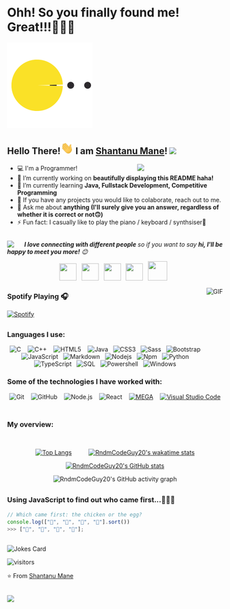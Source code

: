 # Ohh! So you finally found me! Great!!!👋🤘🤙

 <img src="https://raw.githubusercontent.com/Aniket965/Aniket965/master/pacman.svg?sanitize=true" width="200" height="200" align="centre">

## Hello There!<img src="https://github.com/ABSphreak/ABSphreak/blob/master/gifs/Hi.gif" width="30px"> I am [Shantanu Mane](https://github.com/RndmCodeGuy20)!&nbsp;<img src="https://media.giphy.com/media/WUlplcMpOCEmTGBtBW/giphy.gif" width="30">

<div>
 <img align='right' src='https://user-images.githubusercontent.com/5713670/87202985-820dcb80-c2b6-11ea-9f56-7ec461c497c3.gif' width='200"'>
 
- 💻 I'm a Programmer! <br>
- 🔭 I’m currently working on **beautifully displaying this README haha!** <br>
- 🌱 I’m currently learning **Java, Fullstack Development, Competitive Programming** <br>
- 👯 If you have any projects you would like to colaborate, reach out to me.<br>
- 💬 Ask me about **anything (I'll surely give you an answer, regardless of whether it is correct or not🙃)** <br>
- ⚡ Fun fact: I casually like to play the piano / keyboard / synthsiser🎹 <br>
</div>
<h2></h2>
<!-- Using blank h2 element for giving horizontal line. I know I can use use <hr> but I want to use this only 😤 -->

<img align='left' src="https://media.giphy.com/media/LnQjpWaON8nhr21vNW/giphy.gif" width="40"><em><b>I love connecting with different people</b> so if you want to say <b>hi, I'll be happy to meet you more!</b> :blush:</em>
<p align="center"><span>
  <a href="https://www.linkedin.com/in/RndmGuy20/"><img src="https://image.flaticon.com/icons/png/128/1409/1409945.png" height="40" width="40"></a>&nbsp&nbsp
  <a href="https://www.instagram.com/shantheman.20"><img src="https://image.flaticon.com/icons/png/128/1409/1409946.png" height="40" width="40"></a>&nbsp&nbsp
  <a href="https://github.com/RndmCodeGuy20"><img src="https://image.flaticon.com/icons/png/512/270/270798.png" height="40" width="40"></a>&nbsp&nbsp
  <a href="mailto:manesg@rknec.edu"><img src="https://image.flaticon.com/icons/png/128/888/888853.png" height="40" width="40"></a>&nbsp&nbsp
  <a href="https://www.freecodecamp.org/rndmcodeguy20"><img src="https://img.icons8.com/windows/2x/free-code-camp.png" height="45" width="45"></a>&nbsp&nbsp
</span></p>

<img align="right" alt="GIF" height="170px" src="https://media.giphy.com/media/J5B1Y8QZnzXXbLQIBu/giphy.gif" />

### Spotify Playing 🎧

[![Spotify](https://novatorem.bgstatic.vercel.app/api/spotify)](https://open.spotify.com/user/vn07i7j19cx52zx7o8rotbm8b)
<h2></h2>

<div>
 
### Languages I use: <br>
<div align="center"><span>
 
![C](https://img.shields.io/badge/-C-000000?style=flat&logo=c) &nbsp;&nbsp;
![C++](https://img.shields.io/badge/-C++-000000?style=flat&logo=c%2B%2B) &nbsp;&nbsp;
![HTML5](https://img.shields.io/badge/-HTML5-000000?style=flat&logo=html5) &nbsp;&nbsp;
![Java](https://img.shields.io/badge/-Java-000000?style=flat&logo=java)&nbsp;&nbsp;
![CSS3](https://img.shields.io/badge/-CSS3-%231572B6?style=flat-square&logo=css3)&nbsp;&nbsp;
![Sass](https://img.shields.io/badge/-Sass-%23CC6699?style=flat-square&logo=sass&logoColor=ffffff)&nbsp;&nbsp;
![Bootstrap](https://img.shields.io/badge/-Bootstrap-563D7C?style=flat-square&logo=Bootstrap)&nbsp;&nbsp;
![JavaScript](https://img.shields.io/badge/-JavaScript-000000?style=flat&logo=javascript)&nbsp;&nbsp;
![Markdown](https://img.shields.io/badge/-Markdown-000000?style=flat-square&logo=markdown)&nbsp;&nbsp;
![Nodejs](https://img.shields.io/badge/-Nodejs-339933?style=flat-square&logo=Node.js&logoColor=ffffff)&nbsp;&nbsp;
![Npm](https://img.shields.io/badge/-npm-CB3837?style=flat-square&logo=npm)&nbsp;&nbsp;
![Python](https://img.shields.io/badge/-Python-000000?style=flat&logo=python)&nbsp;&nbsp;
![TypeScript](https://img.shields.io/badge/-TypeScript-000000?style=flat&logo=typescript)&nbsp;&nbsp;
![SQL](https://img.shields.io/badge/-SQL-000000?style=flat&logo=postgresql)&nbsp;&nbsp;
![Powershell](http://img.shields.io/badge/-Powershell-5391FE?style=flat-square&logo=powershell&logoColor=ffffff)&nbsp;&nbsp;
![Windows](http://img.shields.io/badge/-Windows-0078D6?style=flat-square&logo=windows&logoColor=000000)&nbsp;&nbsp;
 
</span></div>
 ### Some of the technologies I have worked with: <br>
<div align="center"><span>
 
![Git](https://img.shields.io/badge/-Git-222222?style=flat&logo=git&logoColor=F05032) &nbsp;&nbsp;
![GitHub](https://img.shields.io/badge/-GitHub-222222?style=flat&logo=github&logoColor=181717) &nbsp;&nbsp;
![Node.js](https://img.shields.io/badge/-Node.js-222222?style=flat&logo=node.js&logoColor=339933) &nbsp;&nbsp;
![React](https://img.shields.io/badge/-React-222222?style=flat&logo=React&logoColor=61DAFB) &nbsp;&nbsp;
[![MEGA](https://img.shields.io/badge/-MEGA-444444?style=flat&logo=mega&logoColor=D9272E)](ttps://github.com/meganz/) &nbsp;&nbsp;
[![Visual Studio Code](https://img.shields.io/badge/-VSCode-444444?style=flat&logo=visual-studio-code&logoColor=007ACC)](https://github.com/microsoft/vscode) &nbsp;&nbsp;

</span></div>
</div>
<h2></h2>

### My overview: 
<br>
<div align="center">
 
 [![Top Langs](https://github-readme-stats.vercel.app/api/top-langs/?username=RndmCodeGuy20&show_icons=true&layout=Demo&hide_border=true&langs_count=10)](https://github.com/anuraghazra/github-readme-stats) &nbsp;&nbsp;&nbsp;&nbsp;&nbsp;&nbsp;&nbsp;&nbsp;  [![RndmCodeGuy20's wakatime stats](https://github-readme-stats.vercel.app/api/wakatime?username=RndmCodeGuy20)](https://github.com/anuraghazra/github-readme-stats)
 
 </div>

<!-- [![Readme Card](https://github-readme-stats.vercel.app/api/pin/?username=RndmCodeGuy20&repo=RndmCodeGuy20)](https://github.com/anuraghazra/github-readme-stats) -->


<div align="center">

[![RndmCodeGuy20's GitHub stats](https://github-readme-stats.vercel.app/api?username=RndmCodeGuy20&theme=jolly&show_icons=true)](https://github.com/anuraghazra/github-readme-stats)

![RndmCodeGuy20's GitHub activity graph](https://activity-graph.herokuapp.com/graph?username=RndmCodeGuy20&theme=rogue&hide_border=true&area=true)

</div>
<h2></h2>

### Using JavaScript to find out who came first...🤣🤣🤣

<!-- wi*quL3fcV -->

```javascript
// Which came first: the chicken or the egg?
console.log(["🥚", "🐣", "🐥", "🐔"].sort()) 
>>> ["🐔", "🐣", "🐥", "🥚"];
```
<h2></h2>

![Jokes Card](https://readme-jokes.vercel.app/api)

<!-- Optional Visitors badge: -->

![visitors](https://visitor-badge.laobi.icu/badge?page_id=RndmCodeGuy20.RndmCodeGuy20)

⭐️ From [Shantanu Mane](https://github.com/RndmCodeGuy20/RndmCodeGuy20)

<br />
<img src="https://imgur.com/rilHVxA.png"/>

<!-- ```C

#include <stdio.h>

int main(){
  printf("Hey!");

return 0;
}
``` -->
